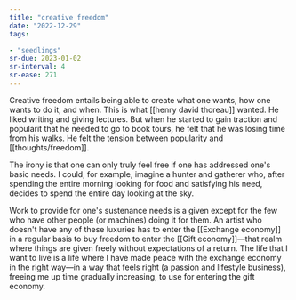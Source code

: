 ```yaml
---
title: "creative freedom"
date: "2022-12-29"
tags:

- "seedlings"
sr-due: 2023-01-02
sr-interval: 4
sr-ease: 271
---
```


Creative freedom entails being able to create what one wants, how one wants to do it, and when. This is what [[henry david thoreau]] wanted. He liked writing and giving lectures. But when he started to gain traction and popularit that he needed to go to book tours, he felt that he was losing time from his walks. He felt the tension between popularity and [[thoughts/freedom]].

The irony is that one can only truly feel free if one has addressed one's basic needs. I could, for example, imagine a hunter and gatherer who, after spending the entire morning looking for food and satisfying his need, decides to spend the entire day looking at the sky.

Work to provide for one's sustenance needs is a given except for the few who have other people (or machines) doing it for them. An artist who doesn't have any of these luxuries has to enter the [[Exchange economy]] in a regular basis to buy freedom to enter the [[Gift economy]]—that realm where things are given freely without expectations of a return. The life that I want to live is a life where I have made peace with the exchange economy in the right way—in a way that feels right (a passion and lifestyle business), freeing me up time gradually increasing, to use for entering the gift economy.


